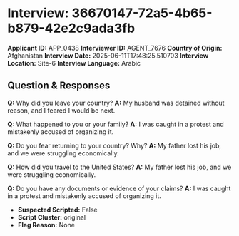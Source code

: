 # Interview: 36670147-72a5-4b65-b879-42e2c9ada3fb
**Applicant ID:** APP_0438
**Interviewer ID:** AGENT_7676
**Country of Origin:** Afghanistan
**Interview Date:** 2025-06-11T17:48:25.510703
**Interview Location:** Site-6
**Interview Language:** Arabic

## Question & Responses

**Q:** Why did you leave your country?
**A:** My husband was detained without reason, and I feared I would be next.

**Q:** What happened to you or your family?
**A:** I was caught in a protest and mistakenly accused of organizing it.

**Q:** Do you fear returning to your country? Why?
**A:** My father lost his job, and we were struggling economically.

**Q:** How did you travel to the United States?
**A:** My father lost his job, and we were struggling economically.

**Q:** Do you have any documents or evidence of your claims?
**A:** I was caught in a protest and mistakenly accused of organizing it.

- **Suspected Scripted:** False
- **Script Cluster:** original
- **Flag Reason:** None